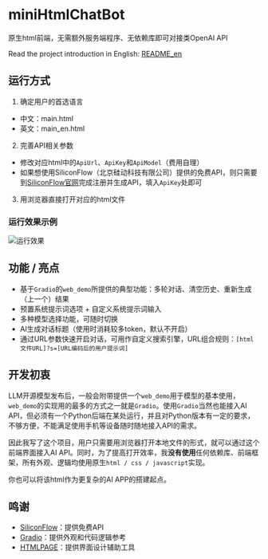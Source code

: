 # miniHtmlChatBot
原生html前端，无需额外服务端程序、无依赖库即可对接类OpenAI API

Read the project introduction in English: [README_en](README_en.md)

## 运行方式
1. 确定用户的首选语言
- 中文：main.html
- 英文：main_en.html
2. 完善API相关参数
- 修改对应html中的`ApiUrl`、`ApiKey`和`ApiModel`（费用自理）
- 如果想使用SiliconFlow（北京硅动科技有限公司）提供的免费API，则只需要到[SiliconFlow官网](https://siliconflow.cn/)完成注册并生成API，填入`ApiKey`处即可
3. 用浏览器直接打开对应的html文件

### 运行效果示例
<img src="https://i.ibb.co/tm0h44R/image.png" alt="运行效果"></img>

## 功能 / 亮点
- 基于`Gradio`的`web_demo`所提供的典型功能：多轮对话、清空历史、重新生成（上一个）结果
- 预置系统提示词选项 + 自定义系统提示词输入
- 多种模型选择功能，可随时切换
- AI生成对话标题（使用时消耗较多token，默认不开启）
- 通过URL参数快速开启对话，可用作自定义搜索引擎，URL组合规则：`[html文件URL]?s=[URL编码后的用户提示词]`

## 开发初衷
LLM开源模型发布后，一般会附带提供一个`web_demo`用于模型的基本使用，`web_demo`的实现用的最多的方式之一就是`Gradio`。使用`Gradio`当然也能接入AI API，但必须有一个Python后端在某处运行，并且对Python版本有一定的要求，不够方便，不能满足使用手机等设备随时随地接入API的需求。

因此我写了这个项目，用户只需要用浏览器打开本地文件的形式，就可以通过这个前端界面接入AI API。同时，为了提高打开效率，我**没有使用**任何依赖库、前端框架，所有外观、逻辑均使用原生`html / css / javascript`实现。

你也可以将该html作为更复杂的AI APP的搭建起点。

## 鸣谢
- [SiliconFlow](https://siliconflow.cn/)：提供免费API
- [Gradio](https://www.gradio.app/)：提供外观和代码逻辑参考
- [HTMLPAGE](https://htmlpage.cn/)：提供界面设计辅助工具
